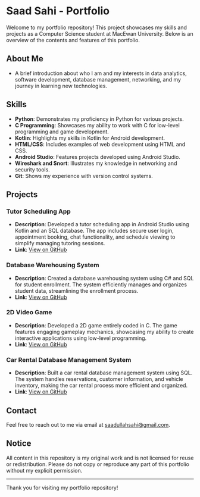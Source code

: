 # Saad Sahi - Portfolio

Welcome to my portfolio repository! This project showcases my skills and projects as a Computer Science student at MacEwan University. Below is an overview of the contents and features of this portfolio.

## About Me

- A brief introduction about who I am and my interests in data analytics, software development, database management, networking, and my journey in learning new technologies.

## Skills

- **Python**: Demonstrates my proficiency in Python for various projects.
- **C Programming**: Showcases my ability to work with C for low-level programming and game development.
- **Kotlin**: Highlights my skills in Kotlin for Android development.
- **HTML/CSS**: Includes examples of web development using HTML and CSS.
- **Android Studio**: Features projects developed using Android Studio.
- **Wireshark and Snort**: Illustrates my knowledge in networking and security tools.
- **Git**: Shows my experience with version control systems.

## Projects

### Tutor Scheduling App
- **Description**: Developed a tutor scheduling app in Android Studio using Kotlin and an SQL database. The app includes secure user login, appointment booking, chat functionality, and schedule viewing to simplify managing tutoring sessions.
- **Link**: [View on GitHub](https://github.com/macewanCS/w24b2.git)

### Database Warehousing System
- **Description**: Created a database warehousing system using C# and SQL for student enrollment. The system efficiently manages and organizes student data, streamlining the enrollment process.
- **Link**: [View on GitHub](git@github.com:vonil/CMPT391DataWarehouse.git)

### 2D Video Game
- **Description**: Developed a 2D game entirely coded in C. The game features engaging gameplay mechanics, showcasing my ability to create interactive applications using low-level programming.
- **Link**: [View on GitHub](git@github.com:Saaadsahi/Project.git)

### Car Rental Database Management System
- **Description**: Built a car rental database management system using SQL. The system handles reservations, customer information, and vehicle inventory, making the car rental process more efficient and organized.
- **Link**: [View on GitHub](https://github.com/Saaadsahi/CMPT-291-Project.git)

## Contact

Feel free to reach out to me via email at [saadullahsahi@gmail.com](mailto:saadullahsahi@gmail.com).

## Notice

All content in this repository is my original work and is not licensed for reuse or redistribution. Please do not copy or reproduce any part of this portfolio without my explicit permission.

---

Thank you for visiting my portfolio repository!

